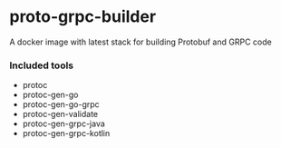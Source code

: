 # proto-grpc-builder
A docker image with latest stack for building Protobuf and GRPC code 


### Included tools 
- protoc 
- protoc-gen-go 
- protoc-gen-go-grpc
- protoc-gen-validate
- protoc-gen-grpc-java
- protoc-gen-grpc-kotlin
